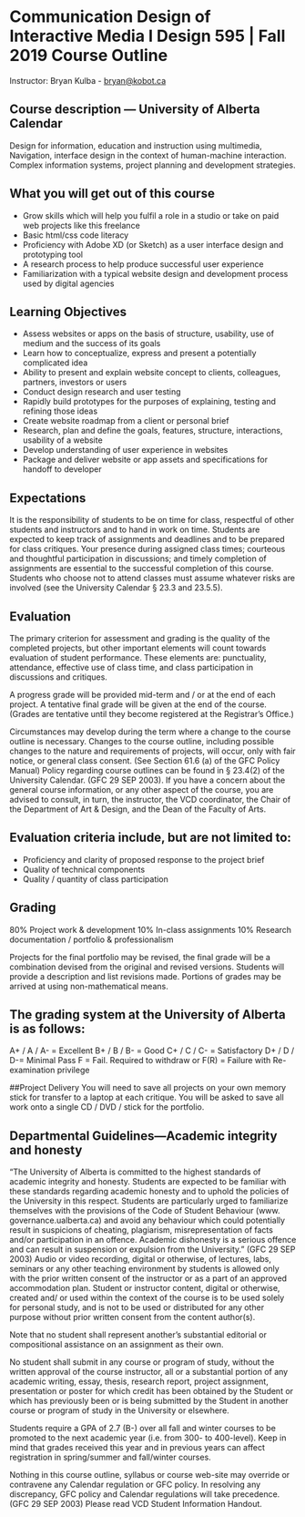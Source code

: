 # Communication Design of Interactive Media I Design 595 | Fall 2019 Course Outline
Instructor: Bryan Kulba - bryan@kobot.ca
## Course description — University of Alberta Calendar
Design for information, education and instruction using multimedia, Navigation, interface design in the context of human-machine interaction. Complex information systems, project planning and development strategies.
## What you will get out of this course
- Grow skills which will help you fulfil a role in a studio or take on paid web projects like this freelance 
- Basic html/css code literacy 
- Proficiency with Adobe XD (or Sketch) as a user interface design and prototyping tool 
- A research process to help produce successful user experience 
- Familiarization with a typical website design and development process used by digital agencies 
## Learning Objectives
- Assess websites or apps on the basis of structure, usability, use of medium and the success of its goals 
- Learn how to conceptualize, express and present a potentially complicated idea 
- Ability to present and explain website concept to clients, colleagues, partners, investors or users 
- Conduct design research and user testing 
- Rapidly build prototypes for the purposes of explaining, testing and refining those ideas 
- Create website roadmap from a client or personal brief 
- Research, plan and define the goals, features, structure, interactions, usability of a website 
- Develop understanding of user experience in websites 
- Package and deliver website or app assets and specifications for handoff to developer 
## Expectations
It is the responsibility of students to be on time for class, respectful of other students and instructors and to hand in work on time. Students are expected to keep track of assignments and deadlines and to be prepared for class critiques. Your presence during assigned class times; courteous and thoughtful participation in discussions; and timely completion of assignments are essential to the successful completion of this course. Students who choose not to attend classes must assume whatever risks are involved (see the University Calendar § 23.3 and 23.5.5).
## Evaluation
The primary criterion for assessment and grading is the quality of the completed projects, but other important elements will count towards evaluation of student performance. These elements are: punctuality, attendance, effective use of class time, and class participation in discussions and critiques.

A progress grade will be provided mid-term and / or at the end of each project. A tentative final grade will be given at the end of the course. (Grades are tentative until they become registered at the Registrar’s Office.)

Circumstances may develop during the term where a change to the course outline is necessary. Changes to the course outline, including possible changes to the nature and requirements of projects, will occur, only with fair notice, or general class consent. (See Section 61.6 (a) of the GFC Policy Manual) Policy regarding course outlines can be found in § 23.4(2) of the University Calendar. (GFC 29 SEP 2003). If you have a concern about the general course information, or any other aspect of the course, you are advised to consult, in turn, the instructor, the VCD coordinator, the Chair of the Department of Art & Design, and the Dean of the Faculty of Arts.
## Evaluation criteria include, but are not limited to:
- Proficiency and clarity of proposed response to the project brief 
- Quality of technical components 
- Quality / quantity of class participation 

## Grading
80% Project work & development
10% In-class assignments
10% Research documentation / portfolio & professionalism

Projects for the final portfolio may be revised, the final grade will be a combination devised from the original and revised versions. Students will provide a description and list revisions made.
Portions of grades may be arrived at using non-mathematical means.

## The grading system at the University of Alberta is as follows:
A+ / A / A- = Excellent
B+ / B / B- = Good
C+ / C / C- = Satisfactory
D+ / D / D-= Minimal Pass
F = Fail. Required to withdraw
or F(R) = Failure with Re-examination privilege

##Project Delivery
You will need to save all projects on your own memory stick for transfer to a laptop at each critique. You will be asked to save all work onto a single CD / DVD / stick for the portfolio.

## Departmental Guidelines—Academic integrity and honesty
“The University of Alberta is committed to the highest standards of academic integrity and honesty. Students are expected to be familiar with these standards regarding academic honesty and to uphold the policies of the University in this respect. Students are particularly urged to familiarize themselves with the provisions of the Code of Student Behaviour (www. governance.ualberta.ca) and avoid any behaviour which could potentially result in suspicions of cheating, plagiarism, misrepresentation of facts and/or participation in an offence. Academic dishonesty is a serious offence and can result in suspension or expulsion from the University.” (GFC 29 SEP 2003)
Audio or video recording, digital or otherwise, of lectures, labs, seminars or any other teaching environment by students is allowed only with the prior written consent of the instructor or as a part of an approved accommodation plan. Student or instructor content, digital or otherwise, created and/ or used within the context of the course is to be used solely for personal study, and is not to be used or distributed for any other purpose without prior written consent from the content author(s).

Note that no student shall represent another’s substantial editorial or compositional assistance on an assignment as their own.

No student shall submit in any course or program of study, without the written approval of the course instructor, all or a substantial portion of any academic writing, essay, thesis, research report, project assignment, presentation or poster for which credit has been obtained by the Student or which has previously been or is being submitted by the Student in another course or program of study in the University or elsewhere.

Students require a GPA of 2.7 (B-) over all fall and winter courses to be promoted to the next academic year (i.e. from 300- to 400-level). Keep in mind that grades received this year and in previous years can affect registration in spring/summer and fall/winter courses.

Nothing in this course outline, syllabus or course web-site may override or contravene any Calendar regulation or GFC policy. In resolving any discrepancy, GFC policy and Calendar regulations will take precedence. (GFC 29 SEP 2003)
Please read VCD Student Information Handout.
